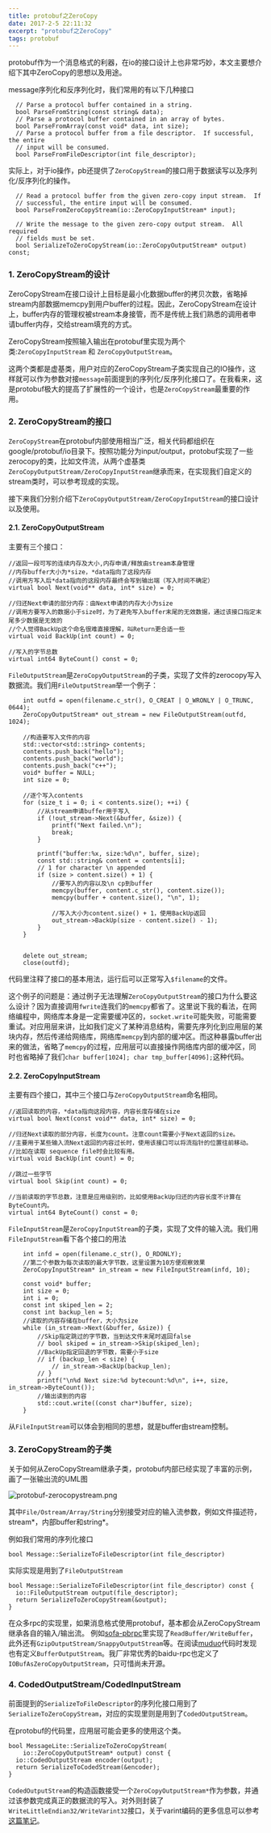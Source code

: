 ```yaml
---
title: protobuf之ZeroCopy
date: 2017-2-5 22:11:32
excerpt: "protobuf之ZeroCopy"
tags: protobuf
---
```


protobuf作为一个消息格式的利器，在io的接口设计上也非常巧妙，本文主要想介绍下其中ZeroCopy的思想以及用途。

message序列化和反序列化时，我们常用的有以下几种接口

```
  // Parse a protocol buffer contained in a string.
  bool ParseFromString(const string& data);
  // Parse a protocol buffer contained in an array of bytes.
  bool ParseFromArray(const void* data, int size);
  // Parse a protocol buffer from a file descriptor.  If successful, the entire
  // input will be consumed.
  bool ParseFromFileDescriptor(int file_descriptor);
```

实际上，对于io操作，pb还提供了`ZeroCopyStream`的接口用于数据读写以及序列化/反序列化的操作。

```
  // Read a protocol buffer from the given zero-copy input stream.  If
  // successful, the entire input will be consumed.
  bool ParseFromZeroCopyStream(io::ZeroCopyInputStream* input);

  // Write the message to the given zero-copy output stream.  All required
  // fields must be set.
  bool SerializeToZeroCopyStream(io::ZeroCopyOutputStream* output) const;
```

<!--more-->

### 1. ZeroCopyStream的设计

ZeroCopyStream在接口设计上目标是最小化数据buffer的拷贝次数，省略掉stream内部数据memcpy到用户buffer的过程。因此，ZeroCopyStream在设计上，buffer内存的管理权被stream本身接管，而不是传统上我们熟悉的调用者申请buffer内存，交给stream填充的方式。

ZeroCopyStream按照输入输出在protobuf里实现为两个类:`ZeroCopyInputStream` 和 `ZeroCopyOutputStream`。

这两个类都是虚基类，用户对应的ZeroCopyStream子类实现自己的IO操作，这样就可以作为参数对接`message`前面提到的序列化/反序列化接口了。在我看来，这是protobuf极大的提高了扩展性的一个设计，也是`ZeroCopyStream`最重要的作用。

### 2. ZeroCopyStream的接口

`ZeroCopyStream`在protobuf内部使用相当广泛，相关代码都组织在google/protobuf/io目录下。按照功能分为input/output，protobuf实现了一些zerocopy的类，比如文件流，从两个虚基类`ZeroCopyOutputStream/ZeroCopyInputStream`继承而来，在实现我们自定义的stream类时，可以参考现成的实现。

接下来我们分别介绍下`ZeroCopyOutputStream/ZeroCopyInputStream`的接口设计以及使用。

#### 2.1. ZeroCopyOutputStream

主要有三个接口：

```
//返回一段可写的连续内存及大小,内存申请/释放由stream本身管理
//内存buffer大小为*size，*data指向了这段内存
//调用方写入后*data指向的这段内存最终会写到输出端（写入时间不确定）
virtual bool Next(void** data, int* size) = 0;

//归还Next申请的部分内存：由Next申请的内存大小为size
//调用方要写入的数据小于size时，为了避免写入buffer末尾的无效数据，通过该接口指定末尾多少数据是无效的
//个人觉得BackUp这个命名很难直接理解，叫Return更合适一些
virtual void BackUp(int count) = 0;

//写入的字节总数
virtual int64 ByteCount() const = 0;
```

`FileOutputStream`是`ZeroCopyOutputStream`的子类，实现了文件的zerocopy写入数据流。我们用`FileOutputStream`举一个例子：

```
    int outfd = open(filename.c_str(), O_CREAT | O_WRONLY | O_TRUNC, 0644);
    ZeroCopyOutputStream* out_stream = new FileOutputStream(outfd, 1024);

    //构造要写入文件的内容
    std::vector<std::string> contents;
    contents.push_back("hello");
    contents.push_back("world");
    contents.push_back("c++");
    void* buffer = NULL;
    int size = 0;

    //逐个写入contents
    for (size_t i = 0; i < contents.size(); ++i) {
    	//从stream申请buffer用于写入
        if (!out_stream->Next(&buffer, &size)) {
            printf("Next failed.\n");
            break;
        }

        printf("buffer:%x, size:%d\n", buffer, size);
        const std::string& content = contents[i];
        // 1 for character \n appended
        if (size > content.size() + 1) {
        	//要写入的内容以及\n cp到buffer
            memcpy(buffer, content.c_str(), content.size());
            memcpy(buffer + content.size(), "\n", 1);

            //写入大小为content.size() + 1，使用BackUp返回
            out_stream->BackUp(size - content.size() - 1);
        }
    }


    delete out_stream;
    close(outfd);
```

代码里注释了接口的基本用法，运行后可以正常写入`$filename`的文件。

这个例子的问题是：通过例子无法理解`ZeroCopyOutputStream`的接口为什么要这么设计？因为直接调用`fwrite`连我们的`memcpy`都省了。这里说下我的看法，在网络编程中，网络库本身是一定需要缓冲区的，`socket.write`可能失败，可能需要重试。对应用层来讲，比如我们定义了某种消息结构，需要先序列化到应用层的某块内存，然后传递给网络库，网络库`memcpy`到内部的缓冲区。而这种暴露buffer出来的做法，省略了`memcpy`的过程，应用层可以直接操作网络库内部的缓冲区，同时也省略掉了我们`char buffer[1024]; char tmp_buffer[4096];`这种代码。

#### 2.2. ZeroCopyInputStream


主要有四个接口，其中三个接口与`ZeroCopyOutputStream`命名相同。

```
//返回读取的内容，*data指向这段内容，内容长度存储在size
virtual bool Next(const void** data, int* size) = 0;

//归还Next读取的部分内容，长度为count。注意count需要小于Next返回的size。
//主要用于某些输入流Next返回的内容过长时，使用该接口可以将流指针的位置往前移动。
//比如在读取 sequence file时会比较有用。
virtual void BackUp(int count) = 0;

//跳过一些字节
virtual bool Skip(int count) = 0;

//当前读取的字节总数，注意是应用级别的，比如使用BackUp归还的内容长度不计算在ByteCount内。
virtual int64 ByteCount() const = 0;
```

`FileInputStream`是`ZeroCopyInputStream`的子类，实现了文件的输入流。我们用`FileInputStream`看下各个接口的用法

```
    int infd = open(filename.c_str(), O_RDONLY);
    //第二个参数为每次读取的最大字节数，这里设置为10方便观察效果
    ZeroCopyInputStream* in_stream = new FileInputStream(infd, 10);

    const void* buffer;
    int size = 0;
    int i = 0;
    const int skiped_len = 2;
    const int backup_len = 5;
    //读取的内容存储在buffer，大小为size
    while (in_stream->Next(&buffer, &size)) {
    	//Skip指定跳过的字节数，当到达文件末尾时返回false
        // bool skiped = in_stream->Skip(skiped_len);
        //BackUp指定回退的字节数，需要小于size
        // if (backup_len < size) {
            // in_stream->BackUp(backup_len);
        // }
        printf("\n%d Next size:%d bytecount:%d\n", i++, size, in_stream->ByteCount());
        //输出读到的内容
        std::cout.write((const char*)buffer, size);
    }
```

从`FileInputStream`可以体会到相同的思想，就是buffer由stream控制。

### 3. ZeroCopyStream的子类

关于如何从ZeroCopyStream继承子类，protobuf内部已经实现了丰富的示例，画了一张输出流的UML图

![protobuf-zerocopystream.png](/assets/images/protobuf-zerocopystream.png)


其中`File/Ostream/Array/String`分别接受对应的输入流参数，例如文件描述符，stream*，内部buffer和string*。

例如我们常用的序列化接口

```
bool Message::SerializeToFileDescriptor(int file_descriptor)
```

实际实现是用到了`FileOutputStream`

```
bool Message::SerializeToFileDescriptor(int file_descriptor) const {
  io::FileOutputStream output(file_descriptor);
  return SerializeToZeroCopyStream(&output);
}
```

在众多rpc的实现里，如果消息格式使用protobuf，基本都会从ZeroCopyStream继承各自的输入/输出流。
例如[sofa-pbrpc](https://github.com/baidu/sofa-pbrpc/blob/master/src/sofa/pbrpc/buffer.h)里实现了`ReadBuffer/WriteBuffer`，此外还有`GzipOutputStream/SnappyOutputStream`等。在阅读[muduo](https://github.com/chenshuo/muduo/blob/master/muduo/net/protobuf/BufferStream.h)代码时发现也有定义`BufferOutputStream`。我厂非常优秀的baidu-rpc也定义了`IOBufAsZeroCopyOutputStream`，只可惜尚未开源。

### 4. CodedOutputStream/CodedInputStream

前面提到的`SerializeToFileDescriptor`的序列化接口用到了`SerializeToZeroCopyStream`，对应的实现里则是用到了`CodedOutputStream`。

在protobuf的代码里，应用层可能会更多的使用这个类。

```
bool MessageLite::SerializeToZeroCopyStream(
    io::ZeroCopyOutputStream* output) const {
  io::CodedOutputStream encoder(output);
  return SerializeToCodedStream(&encoder);
}
```

`CodedOutputStream`的构造函数接受一个`ZeroCopyOutputStream*`作为参数，并通过该参数完成真正的数据流的写入。对外则封装了`WriteLittleEndian32/WriteVarint32`接口，关于varint编码的更多信息可以参考[这篇笔记](http://izualzhy.cn/protobuf-encode-varint-and-zigzag)。
